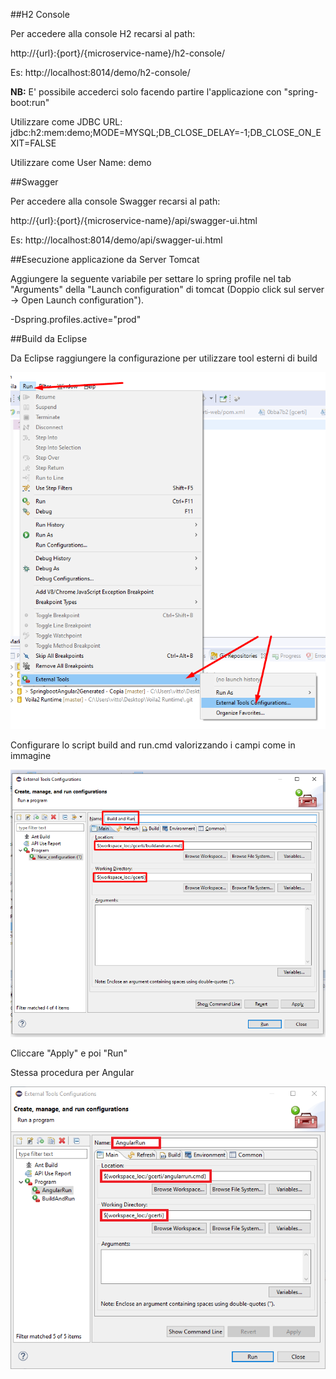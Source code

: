 ##H2 Console

Per accedere alla console H2 recarsi al path:

http://{url}:{port}/{microservice-name}/h2-console/

Es: http://localhost:8014/demo/h2-console/

**NB:** E' possibile accederci solo facendo partire l'applicazione con "spring-boot:run"

Utilizzare come JDBC URL:
jdbc:h2:mem:demo;MODE=MYSQL;DB_CLOSE_DELAY=-1;DB_CLOSE_ON_EXIT=FALSE

Utilizzare come User Name:
demo

##Swagger

Per accedere alla console Swagger recarsi al path:

http://{url}:{port}/{microservice-name}/api/swagger-ui.html

Es: http://localhost:8014/demo/api/swagger-ui.html

##Esecuzione applicazione da Server Tomcat

Aggiungere la seguente variabile per settare lo spring profile nel tab "Arguments" della "Launch configuration" di tomcat (Doppio click sul server -> Open Launch configuration"). 

-Dspring.profiles.active="prod"


##Build da Eclipse

Da Eclipse raggiungere la configurazione per utilizzare tool esterni di build

![Build and Run Project](buildRun.png)

Configurare lo script build and run.cmd valorizzando i campi come in immagine

![Build and Run Project](buildRun2.png)

Cliccare "Apply" e poi "Run"

Stessa procedura per Angular

![Run Angular Project](angularRun.png)

